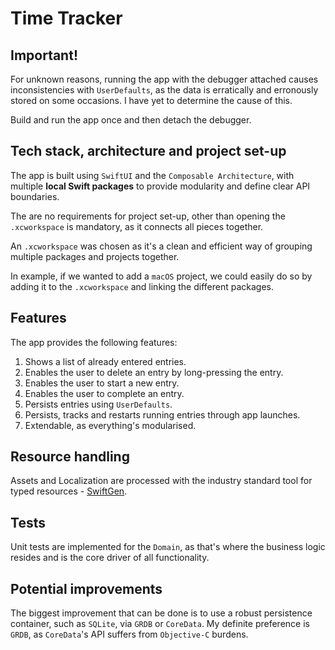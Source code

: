 # Time Tracker

## Important! 

For unknown reasons, running the app with the debugger attached causes inconsistencies with `UserDefaults`, as the 
data is erratically and erronously stored on some occasions. I have yet to determine the cause of this.

Build and run the app once and then detach the debugger.

## Tech stack, architecture and project set-up

The app is built using `SwiftUI` and the `Composable Architecture`, with multiple **local Swift packages** to provide
modularity and define clear API boundaries.

The are no requirements for project set-up, other than opening the `.xcworkspace` is mandatory, as it connects 
all pieces together. 

An `.xcworkspace` was chosen as it's a clean and efficient way of grouping multiple packages and projects together.

In example, if we wanted to add a `macOS` project, we could easily do so by adding it to the `.xcworkspace` and linking
the different packages.

## Features

The app provides the following features:
1. Shows a list of already entered entries.
2. Enables the user to delete an entry by long-pressing the entry.
3. Enables the user to start a new entry. 
4. Enables the user to complete an entry.
5. Persists entries using `UserDefaults`.
6. Persists, tracks and restarts running entries through app launches.
7. Extendable, as everything's modularised.

## Resource handling

Assets and Localization are processed with the industry standard tool for typed resources - [SwiftGen](https://github.com/SwiftGen/SwiftGen).

## Tests

Unit tests are implemented for the `Domain`, as that's where the business logic resides and is the core driver of all
functionality. 

## Potential improvements

The biggest improvement that can be done is to use a robust persistence container, such as `SQLite`, via `GRDB` or `CoreData`. 
My definite preference is `GRDB`, as `CoreData`'s API suffers from `Objective-C` burdens. 
